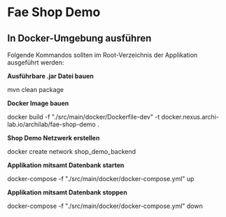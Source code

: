 # Fae Shop Demo
## In Docker-Umgebung ausführen
Folgende Kommandos sollten im Root-Verzeichnis der Applikation ausgeführt werden:

**Ausführbare .jar Datei bauen**

mvn clean package

**Docker Image bauen**

docker build -f "./src/main/docker/Dockerfile-dev" -t docker.nexus.archi-lab.io/archilab/fae-shop-demo .

**Shop Demo Netzwerk erstellen**

docker create network shop_demo_backend

**Applikation mitsamt Datenbank starten**

docker-compose -f "./src/main/docker/docker-compose.yml" up

**Applikation mitsamt Datenbank stoppen**

docker-compose -f "./src/main/docker/docker-compose.yml" down
